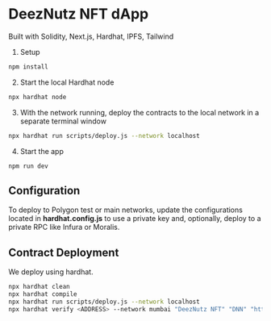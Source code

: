 # DeezNutz NFT dApp

Built with Solidity, Next.js, Hardhat, IPFS, Tailwind

1. Setup

```sh
npm install
```

2. Start the local Hardhat node

```sh
npx hardhat node
```

3. With the network running, deploy the contracts to the local network in a separate terminal window

```sh
npx hardhat run scripts/deploy.js --network localhost
```

4. Start the app

```
npm run dev
```

## Configuration

To deploy to Polygon test or main networks, update the configurations located in **hardhat.config.js** to use a private key and, optionally, deploy to a private RPC like Infura or Moralis.


## Contract Deployment

We deploy using hardhat.

```sh
npx hardhat clean
npx hardhat compile
npx hardhat run scripts/deploy.js --network localhost
npx hardhat verify <ADDRESS> --network mumbai "DeezNutz NFT" "DNN" "https://deez-nutz.vercel.app/api/"
```
